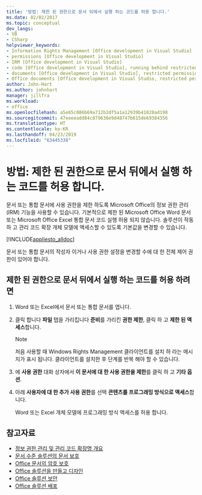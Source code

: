 ```yaml
---
title: '방법: 제한 된 권한으로 문서 뒤에서 실행 하는 코드를 허용 합니다.'
ms.date: 02/02/2017
ms.topic: conceptual
dev_langs:
- VB
- CSharp
helpviewer_keywords:
- Information Rights Management [Office development in Visual Studio]
- permissions [Office development in Visual Studio]
- IRM [Office development in Visual Studio]
- code [Office development in Visual Studio], running behind restricted documents
- documents [Office development in Visual Studio], restricted permissions
- Office documents [Office development in Visual Studio, restricted permissions
author: John-Hart
ms.author: johnhart
manager: jillfra
ms.workload:
- office
ms.openlocfilehash: a5e65c086b69a712b2df5a1a12939b41828ad198
ms.sourcegitcommit: 47eeeeadd84c879636e9d48747b615de69384356
ms.translationtype: HT
ms.contentlocale: ko-KR
ms.lasthandoff: 04/23/2019
ms.locfileid: "63445338"
---
```

# <a name="how-to-permit-code-to-run-behind-documents-with-restricted-permissions"></a>방법: 제한 된 권한으로 문서 뒤에서 실행 하는 코드를 허용 합니다.
  문서 또는 통합 문서에 사용 권한을 제한 하도록 Microsoft Office의 정보 권한 관리 (IRM) 기능을 사용할 수 있습니다. 기본적으로 제한 된 Microsoft Office Word 문서 또는 Microsoft Office Excel 통합 문서 코드 실행 허용 되지 않습니다. 솔루션이 작동 하 고 관리 코드 확장 개체 모델에 액세스할 수 있도록 기본값을 변경할 수 있습니다.

 [!INCLUDE[appliesto_alldoc](../vsto/includes/appliesto-alldoc-md.md)]

 문서 또는 통합 문서의 작성자 이거나 사용 권한 설정을 변경할 수에 대 한 전체 제어 권한이 있어야 합니다.

## <a name="to-permit-code-to-run-behind-documents-with-restricted-permissions"></a>제한 된 권한으로 문서 뒤에서 실행 하는 코드를 허용 하려면

1. Word 또는 Excel에서 문서 또는 통합 문서를 엽니다.

2. 클릭 합니다 **파일** 탭을 가리킵니다 **준비**를 가리킨 **권한 제한**, 클릭 하 고 **제한 된 액세스**합니다.

   > [!NOTE]
   > 처음 사용할 때 Windows Rights Management 클라이언트를 설치 하 라는 메시지가 표시 됩니다. 클라이언트를 설치한 후 단계를 반복 해야 할 수 있습니다.

3. 에 **사용 권한** 대화 상자에서 **이 문서에 대 한 사용 권한을 제한**를 클릭 하 고 **기타 옵션**.

4. 아래 **사용자에 대 한 추가 사용 권한**를 선택 **콘텐츠를 프로그래밍 방식으로 액세스**합니다.

   Word 또는 Excel 개체 모델에 프로그래밍 방식 액세스를 허용 합니다.

## <a name="see-also"></a>참고자료
- [정보 권한 관리 및 관리 코드 확장명 개요](../vsto/information-rights-management-and-managed-code-extensions-overview.md)
- [문서 수준 솔루션의 문서 보호](../vsto/document-protection-in-document-level-solutions.md)
- [Office 문서의 암호 보호](../vsto/password-protection-on-office-documents.md)
- [Office 솔루션을 만들고 디자인](../vsto/designing-and-creating-office-solutions.md)
- [Office 솔루션 보안](../vsto/securing-office-solutions.md)
- [Office 솔루션 배포](../vsto/deploying-an-office-solution.md)
